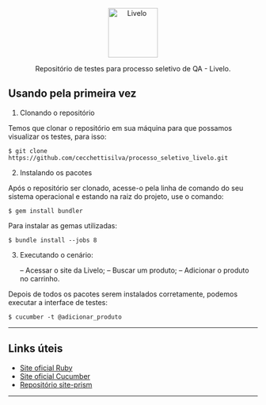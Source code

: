 <div>
    <p  align="center">
    	<a>
    	    <img  alt="Livelo"  src="https://www.google.com/url?sa=i&url=https%3A%2F%2Flogodownload.org%2Flivelo-logo%2F&psig=AOvVaw3wO0YU_kvSdHAkI7P0cRFm&ust=1590267252349000&source=images&cd=vfe&ved=0CAIQjRxqFwoTCOjptKetyOkCFQAAAAAdAAAAABAD"  width="100">
    	</a>
    </p>
</div>

<div>
    <p  align="center">
    	Repositório de testes para processo seletivo de QA - Livelo.
    </p>
</div>
  

## Usando pela primeira vez


 1. Clonando o repositório

Temos que clonar o repositório em sua máquina para que possamos visualizar os testes, para isso:

```
$ git clone https://github.com/cecchettisilva/processo_seletivo_livelo.git 
```


 2. Instalando os pacotes

Após o repositório ser clonado, acesse-o pela linha de comando do seu sistema operacional e estando na raiz do projeto, use o comando:
```
$ gem install bundler
```

Para instalar as gemas utilizadas:
```
$ bundle install --jobs 8
```

 3. Executando o cenário:

    – Acessar o site da Livelo;
    – Buscar um produto;
    – Adicionar o produto no carrinho.

Depois de todos os pacotes serem instalados corretamente, podemos executar a interface de testes:
```
$ cucumber -t @adicionar_produto
```

***

## Links úteis

- [Site oficial Ruby](https://www.ruby-lang.org/pt/)
- [Site oficial Cucumber](https://cucumber.io/)
- [Repositório site-prism](https://github.com/site-prism/site_prism)

***

